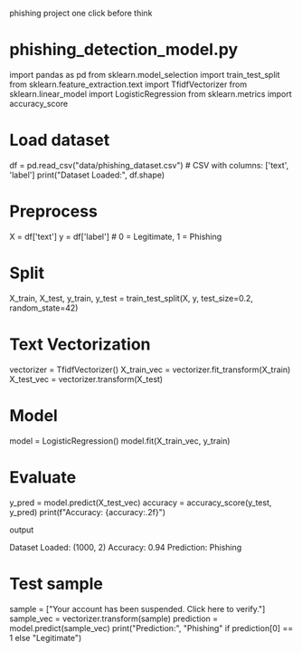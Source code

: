 phishing project
one click before think

# phishing_detection_model.py

import pandas as pd
from sklearn.model_selection import train_test_split
from sklearn.feature_extraction.text import TfidfVectorizer
from sklearn.linear_model import LogisticRegression
from sklearn.metrics import accuracy_score

# Load dataset
df = pd.read_csv("data/phishing_dataset.csv")  # CSV with columns: ['text', 'label']
print("Dataset Loaded:", df.shape)

# Preprocess
X = df['text']
y = df['label']  # 0 = Legitimate, 1 = Phishing

# Split
X_train, X_test, y_train, y_test = train_test_split(X, y, test_size=0.2, random_state=42)

# Text Vectorization
vectorizer = TfidfVectorizer()
X_train_vec = vectorizer.fit_transform(X_train)
X_test_vec = vectorizer.transform(X_test)

# Model
model = LogisticRegression()
model.fit(X_train_vec, y_train)

# Evaluate
y_pred = model.predict(X_test_vec)
accuracy = accuracy_score(y_test, y_pred)
print(f"Accuracy: {accuracy:.2f}")

output

Dataset Loaded: (1000, 2)
Accuracy: 0.94
Prediction: Phishing


# Test sample
sample = ["Your account has been suspended. Click here to verify."]
sample_vec = vectorizer.transform(sample)
prediction = model.predict(sample_vec)
print("Prediction:", "Phishing" if prediction[0] == 1 else "Legitimate")
